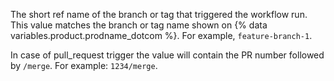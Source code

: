 The short ref name of the branch or tag that triggered the workflow run. This value matches the branch or tag name shown on {% data variables.product.prodname_dotcom %}. For example, `feature-branch-1`.

In case of pull_request trigger the value will contain the PR number followed by ```/merge```. For example: `1234/merge`.
